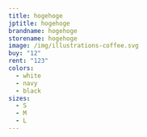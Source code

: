 ```yaml
---
title: hogehoge
jptitle: hogehoge
brandname: hogehoge
storename: hogehoge
image: /img/illustrations-coffee.svg
buy: "12"
rent: "123"
colors:
  - white
  - navy
  - black
sizes:
  - S
  - M
  - L
---
```

